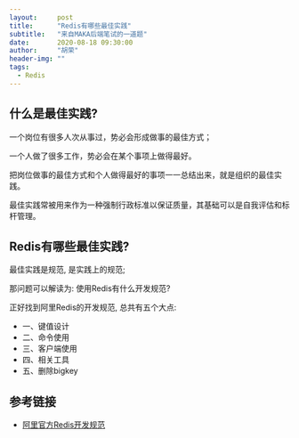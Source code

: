 ```yaml
---
layout:     post
title:      "Redis有哪些最佳实践"
subtitle:   "来自MAKA后端笔试的一道题"
date:       2020-08-18 09:30:00
author:     "胡荣"
header-img: ""
tags:
  - Redis
---
```


## 什么是最佳实践?

一个岗位有很多人次从事过，势必会形成做事的最佳方式；

一个人做了很多工作，势必会在某个事项上做得最好。

把岗位做事的最佳方式和个人做得最好的事项一一总结出来，就是组织的最佳实践。

最佳实践常被用来作为一种强制行政标准以保证质量，其基础可以是自我评估和标杆管理。

## Redis有哪些最佳实践?

最佳实践是规范, 是实践上的规范;

那问题可以解读为: 使用Redis有什么开发规范?

正好找到阿里Redis的开发规范, 总共有五个大点:

- 一、键值设计
- 二、命令使用
- 三、客户端使用
- 四、相关工具
- 五、删除bigkey

## 参考链接
- [阿里官方Redis开发规范](https://zhuanlan.zhihu.com/p/149370312)
